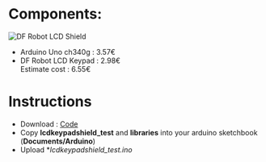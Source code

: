 # Components:
![DF Robot LCD Shield](https://github.com/pigetArduino/lcdclock/blob/master/doc/dfrobot_lcdshield.png)
  * Arduino Uno ch340g : 3.57€
  * DF Robot LCD Keypad : 2.98€       
Estimate cost : 6.55€ 


# Instructions
* Download : [Code](https://github.com/pigetArduino/lcdkeypadshield_test/archive/master.zip)
* Copy **lcdkeypadshield_test** and **libraries** into your arduino sketchbook (**Documents/Arduino**)
* Upload **lcdkeypadshield_test.ino*
